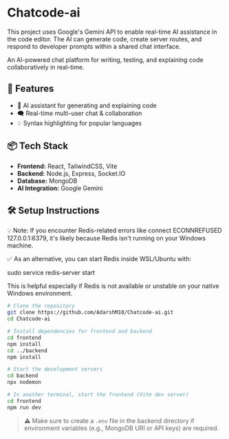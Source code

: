 # Chatcode-ai
This project uses Google's Gemini API to enable real-time AI assistance in the code editor. The AI can generate code, create server routes, and respond to developer prompts within a shared chat interface.

An AI-powered chat platform for writing, testing, and explaining code collaboratively in real-time.

## 🚀 Features

* 🧠 AI assistant for generating and explaining code
* 🗨️ Real-time multi-user chat & collaboration
* 💡 Syntax highlighting for popular languages

## 📦 Tech Stack

* **Frontend:** React, TailwindCSS, Vite
* **Backend:** Node.js, Express, Socket.IO
* **Database:** MongoDB
* **AI Integration:** Google Gemini

## 🛠️ Setup Instructions

💡 Note: If you encounter Redis-related errors like connect ECONNREFUSED 127.0.0.1:6379, it's likely because Redis isn't running on your Windows machine.

✅ As an alternative, you can start Redis inside WSL/Ubuntu with:

sudo service redis-server start

This is helpful especially if Redis is not available or unstable on your native Windows environment.

```bash
# Clone the repository
git clone https://github.com/AdarshM18/Chatcode-ai.git
cd Chatcode-ai

# Install dependencies for frontend and backend
cd frontend
npm install
cd ../backend
npm install

# Start the development servers
cd backend
npx nodemon

# In another terminal, start the frontend (Vite dev server)
cd frontend
npm run dev
```

> ⚠️ Make sure to create a `.env` file in the backend directory if environment variables (e.g., MongoDB URI or API keys) are required.
